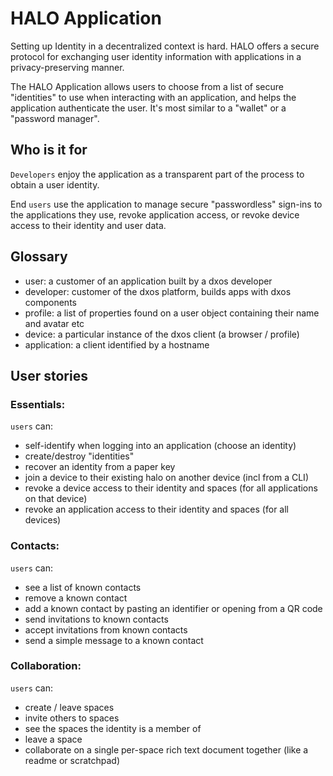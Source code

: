 # HALO Application

Setting up Identity in a decentralized context is hard. HALO offers a secure protocol for exchanging user identity information with applications in a privacy-preserving manner.

The HALO Application allows users to choose from a list of secure "identities" to use when interacting with an application, and helps the application authenticate the user. It's most similar to a "wallet" or a "password manager".

## Who is it for
`Developers` enjoy the application as a transparent part of the process to obtain a user identity.

End `users` use the application to manage secure "passwordless" sign-ins to the applications they use, revoke application access, or revoke device access to their identity and user data.

## Glossary
- user: a customer of an application built by a dxos developer
- developer: customer of the dxos platform, builds apps with dxos components
- profile: a list of properties found on a user object containing their name and avatar etc
- device: a particular instance of the dxos client (a browser / profile)
- application: a client identified by a hostname

## User stories

### Essentials:
`users` can:
- self-identify when logging into an application (choose an identity)
- create/destroy "identities"
- recover an identity from a paper key
- join a device to their existing halo on another device (incl from a CLI)
- revoke a device access to their identity and spaces (for all applications on that device)
- revoke an application access to their identity and spaces (for all devices)
### Contacts:
`users` can:
- see a list of known contacts
- remove a known contact
- add a known contact by pasting an identifier or opening from a QR code
- send invitations to known contacts
- accept invitations from known contacts
- send a simple message to a known contact

### Collaboration:
`users` can:
- create / leave spaces
- invite others to spaces
- see the spaces the identity is a member of
- leave a space
- collaborate on a single per-space rich text document together (like a readme or scratchpad)
